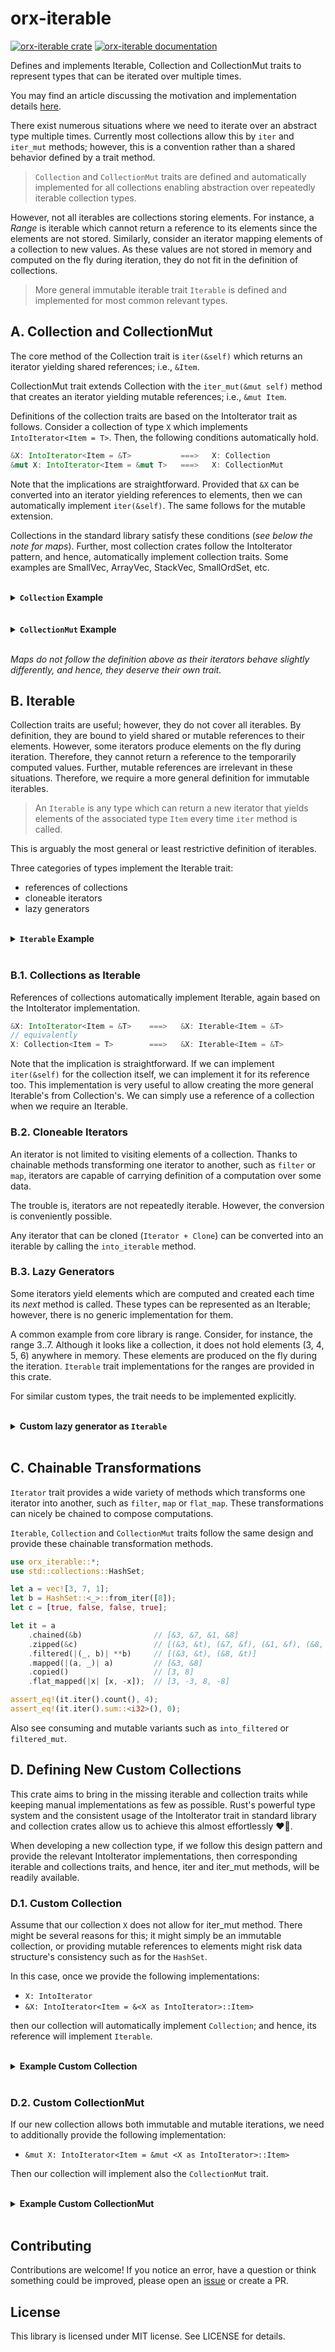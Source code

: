 # orx-iterable

[![orx-iterable crate](https://img.shields.io/crates/v/orx-iterable.svg)](https://crates.io/crates/orx-iterable)
[![orx-iterable documentation](https://docs.rs/orx-iterable/badge.svg)](https://docs.rs/orx-iterable)

Defines and implements Iterable, Collection and CollectionMut traits to represent types that can be iterated over multiple times.

You may find an article discussing the motivation and implementation details [here](https://orxfun.github.io/orxfun-notes/#/missing-iterable-traits-2024-12-13).

There exist numerous situations where we need to iterate over an abstract type multiple times. Currently most collections allow this by `iter` and `iter_mut` methods; however, this is a convention rather than a shared behavior defined by a trait method.

> `Collection` and `CollectionMut` traits are defined and automatically implemented for all collections enabling abstraction over repeatedly iterable collection types.

However, not all iterables are collections storing elements. For instance, a *Range* is iterable which cannot return a reference to its elements since the elements are not stored. Similarly, consider an iterator mapping elements of a collection to new values. As these values are not stored in memory and computed on the fly during iteration, they do not fit in the definition of collections.

> More general immutable iterable trait `Iterable` is defined and implemented for most common relevant types.

## A. Collection and CollectionMut

The core method of the Collection trait is `iter(&self)` which returns an iterator yielding shared references; i.e., `&Item`.

CollectionMut trait extends Collection with the `iter_mut(&mut self)` method that creates an iterator yielding mutable references; i.e., `&mut Item`.

Definitions of the collection traits are based on the IntoIterator trait as follows. Consider a collection of type `X` which implements `IntoIterator<Item = T>`. Then, the following conditions automatically hold.

```rust ignore
&X: IntoIterator<Item = &T>           ===>   X: Collection
&mut X: IntoIterator<Item = &mut T>   ===>   X: CollectionMut
```

Note that the implications are straightforward. Provided that `&X` can be converted into an iterator yielding references to elements, then we can automatically implement `iter(&self)`. The same follows for the mutable extension.

Collections in the standard library satisfy these conditions (*see below the note for maps*). Further, most collection crates follow the IntoIterator pattern, and hence, automatically implement collection traits. Some examples are SmallVec, ArrayVec, StackVec, SmallOrdSet, etc.

<br />
<details>
<summary style="font-weight:bold;"><code>Collection</code> Example</summary>

Consider, for instance, a method which creates statistics from a collection of numbers. In order to be able to compute the required values, it needs at least two iterations over the data. In the following example, we use the Collection trait to define this requirement.

```rust
use orx_iterable::*;
use arrayvec::ArrayVec;
use smallvec::{smallvec, SmallVec};
use std::collections::{BinaryHeap, BTreeSet, HashSet, LinkedList, VecDeque};

struct Stats {
    count: usize,
    mean: i64,
    std_dev: i64,
}

/// we need multiple iterations over numbers to compute the stats
fn statistics(numbers: &impl Collection<Item = i64>) -> Stats {
    let count = numbers.iter().count() as i64;
    let sum = numbers.iter().sum::<i64>();
    let mean = sum / count;
    let sum_sq_errors: i64 = numbers.iter().map(|x| (x - mean) * (x - mean)).sum();
    let std_dev = f64::sqrt(sum_sq_errors as f64 / (count - 1) as f64) as i64;
    Stats {
        count: count as usize,
        mean,
        std_dev,
    }
}

// example collections that automatically implement Collection

statistics(&[3, 5, 7]);
statistics(&vec![3, 5, 7]);
statistics(&LinkedList::from_iter([3, 5, 7]));
statistics(&VecDeque::from_iter([3, 5, 7]));
statistics(&HashSet::<_>::from_iter([3, 5, 7]));
statistics(&BTreeSet::<_>::from_iter([3, 5, 7]));
statistics(&BinaryHeap::<_>::from_iter([3, 5, 7]));

let x: SmallVec<[_; 128]> = smallvec![3, 5, 7];
statistics(&x);

let mut x = ArrayVec::<_, 16>::new();
x.extend([3, 5, 7]);
statistics(&x);
```
</details>
<br />

<br />
<details>
<summary style="font-weight:bold;"><code>CollectionMut</code> Example</summary>

The `increment_by_sum` method below first computes the sum of all elements and then increments each element by this sum. Therefore, we require both the iter and iter_mut methods, which can be represented by the `CollectionMut` trait.

```rust
use orx_iterable::*;
use arrayvec::ArrayVec;
use smallvec::{smallvec, SmallVec};
use std::collections::{LinkedList, VecDeque};

/// first computes sum, and then adds it to each of the elements
fn increment_by_sum(numbers: &mut impl CollectionMut<Item = i32>) {
    let sum: i32 = numbers.iter().sum();

    for x in numbers.iter_mut() {
        *x += sum;
    }
}

// example collections that automatically implement CollectionMut

let mut x = [1, 2, 3];
increment_by_sum(&mut x);
assert_eq!(x, [7, 8, 9]);

let mut x = vec![1, 2, 3];
increment_by_sum(&mut x);

let mut x = LinkedList::from_iter([1, 2, 3]);
increment_by_sum(&mut x);

let mut x = VecDeque::from_iter([1, 2, 3]);
increment_by_sum(&mut x);

let mut x: SmallVec<[_; 128]> = smallvec![3, 5, 7];
increment_by_sum(&mut x);

let mut x = ArrayVec::<_, 16>::new();
x.extend([3, 5, 7]);
increment_by_sum(&mut x);
```
</details>
<br />

*Maps do not follow the definition above as their iterators behave slightly differently, and hence, they deserve their own trait.*

## B. Iterable

Collection traits are useful; however, they do not cover all iterables. By definition, they are bound to yield shared or mutable references to their elements. However, some iterators produce elements on the fly during iteration. Therefore, they cannot return a reference to the temporarily computed values. Further, mutable references are irrelevant in these situations. Therefore, we require a more general definition for immutable iterables.

> An `Iterable` is any type which can return a new iterator that yields elements of the associated type `Item` every time `iter` method is called.

This is arguably the most general or least restrictive definition of iterables.

Three categories of types implement the Iterable trait:

* references of collections
* cloneable iterators
* lazy generators

<br />
<details>
<summary style="font-weight:bold;"><code>Iterable</code> Example</summary>

In the following example, we relax the `Collection` requirement on numbers to `Iterable`. The example demonstrates the flexibility of the Iterable trait abstracting the input over the three categories of implementing types listed above.

```rust
use orx_iterable::*;
use arrayvec::ArrayVec;
use smallvec::{smallvec, SmallVec};
use std::collections::{BTreeSet, BinaryHeap, HashSet, LinkedList, VecDeque};

struct Stats {
    count: usize,
    mean: i64,
    std_dev: i64,
}

/// we need multiple iterations over numbers to compute the stats
fn statistics(numbers: impl Iterable<Item = i64>) -> Stats {
    let count = numbers.iter().count() as i64;
    let sum = numbers.iter().sum::<i64>();
    let mean = sum / count;
    let sum_sq_errors: i64 = numbers.iter().map(|x| (x - mean) * (x - mean)).sum();
    let std_dev = f64::sqrt(sum_sq_errors as f64 / (count - 1) as f64) as i64;
    Stats {
        count: count as usize,
        mean,
        std_dev,
    }
}

// collections as Iterable

let x = [3, 5, 7];
statistics(x.copied()); // see section C for details of copied()

let x = vec![3, 5, 7];
statistics(x.copied());

let x = LinkedList::from_iter([3, 5, 7]);
statistics(x.copied());

let x = VecDeque::from_iter([3, 5, 7]);
statistics(x.copied());

let x = HashSet::<_>::from_iter([3, 5, 7]);
statistics(x.copied());

let x = BTreeSet::from_iter([3, 5, 7]);
statistics(x.copied());

let x = BinaryHeap::from_iter([3, 5, 7]);
statistics(x.copied());

let x: SmallVec<[_; 128]> = smallvec![3, 5, 7];
statistics(x.copied());

let mut x = ArrayVec::<_, 16>::new();
x.extend([3, 5, 7]);
statistics(x.copied());

// cloneable iterators as Iterable

let x = (0..10).map(|x| x * 2).into_iterable();
statistics(x);

let x = vec![1, 2, 3];
let y = x
    .iter()
    .copied()
    .filter(|x| x % 2 == 1)
    .flat_map(|x| [-x, x])
    .into_iterable();
statistics(y);

// lazy generators as Iterable

statistics(7..21i64);

// also see FibUntil example in section B3
```
</details>
<br />

### B.1. Collections as Iterable

References of collections automatically implement Iterable, again based on the IntoIterator implementation.

```rust ignore
&X: IntoIterator<Item = &T>    ===>   &X: Iterable<Item = &T>
// equivalently
X: Collection<Item = T>        ===>   &X: Iterable<Item = &T>
```

Note that the implication is straightforward. If we can implement `iter(&self)` for the collection itself, we can implement it for its reference too. This implementation is very useful to allow creating the more general Iterable's from Collection's. We can simply use a reference of a collection when we require an Iterable.

### B.2. Cloneable Iterators

An iterator is not limited to visiting elements of a collection. Thanks to chainable methods transforming one iterator to another, such as `filter` or `map`, iterators are capable of carrying definition of a computation over some data.

The trouble is, iterators are not repeatedly iterable. However, the conversion is conveniently possible.

Any iterator that can be cloned (`Iterator + Clone`) can be converted into an iterable by calling the `into_iterable` method.

### B.3. Lazy Generators

Some iterators yield elements which are computed and created each time its *next* method is called. These types can be represented as an Iterable; however, there is no generic implementation for them.

A common example from core library is range. Consider, for instance, the range 3..7. Although it looks like a collection, it does not hold elements (3, 4, 5, 6) anywhere in memory. These elements are produced on the fly during the iteration. `Iterable` trait implementations for the ranges are provided in this crate.

For similar custom types, the trait needs to be implemented explicitly.

<br />
<details>
<summary style="font-weight:bold;">Custom lazy generator as <code>Iterable</code></summary>

In the following example, `FibUntilIter` is an iterator which computes its elements on the fly. `FibUntil` knows how to create this iterator repeatedly. In other words, it is an iterable, and hence, explicitly implements `Iterable`.

```rust
use orx_iterable::*;

struct FibUntilIter {
    curr: u32,
    next: u32,
    until: u32,
}

impl Iterator for FibUntilIter {
    type Item = u32;

    fn next(&mut self) -> Option<Self::Item> {
        let current = self.curr;
        self.curr = self.next;
        self.next = current + self.next;
        match current > self.until {
            false => Some(current),
            true => None,
        }
    }
}

struct FibUntil(u32);

impl Iterable for FibUntil {
    type Item = u32;

    type Iter = FibUntilIter;

    fn iter(&self) -> Self::Iter {
        FibUntilIter { curr: 0, next: 1, until: self.0 }
    }
}

let fib = FibUntil(10); // Iterable

assert_eq!(fib.iter().count(), 7);
assert_eq!(fib.iter().max(), Some(8));
assert_eq!(fib.iter().collect::<Vec<_>>(), [0, 1, 1, 2, 3, 5, 8]);
```
</details>
<br />

## C. Chainable Transformations

`Iterator` trait provides a wide variety of methods which transforms one iterator into another, such as `filter`, `map` or `flat_map`. These transformations can nicely be chained to compose computations.

`Iterable`, `Collection` and `CollectionMut` traits follow the same design and provide these chainable transformation methods.

```rust
use orx_iterable::*;
use std::collections::HashSet;

let a = vec![3, 7, 1];
let b = HashSet::<_>::from_iter([8]);
let c = [true, false, false, true];

let it = a
    .chained(&b)                // [&3, &7, &1, &8]
    .zipped(&c)                 // [(&3, &t), (&7, &f), (&1, &f), (&8, &t)]
    .filtered(|(_, b)| **b)     // [(&3, &t), (&8, &t)]
    .mapped(|(a, _)| a)         // [&3, &8]
    .copied()                   // [3, 8]
    .flat_mapped(|x| [x, -x]);  // [3, -3, 8, -8]

assert_eq!(it.iter().count(), 4);
assert_eq!(it.iter().sum::<i32>(), 0);
```

Also see consuming and mutable variants such as `into_filtered` or `filtered_mut`.

## D. Defining New Custom Collections

This crate aims to bring in the missing iterable and collection traits while keeping manual implementations as few as possible. Rust's powerful type system and the consistent usage of the IntoIterator trait in standard library and collection crates allow us to achieve this almost effortlessly ❤️🦀.

When developing a new collection type, if we follow this design pattern and provide the relevant IntoIterator implementations, then corresponding iterable and collections traits, and hence, iter and iter_mut methods, will be readily available.

### D.1. Custom Collection

Assume that our collection `X` does not allow for iter_mut method. There might be several reasons for this; it might simply be an immutable collection, or providing mutable references to elements might risk data structure's consistency such as for the `HashSet`.

In this case, once we provide the following implementations:

* `X: IntoIterator`
* `&X: IntoIterator<Item = &<X as IntoIterator>::Item>`

then our collection will automatically implement `Collection`; and hence, its reference will implement `Iterable`.

<br />
<details>
<summary style="font-weight:bold;">Example Custom Collection</summary>

Consider the following collection of numbers, iterators of which yield first even numbers then odds. We implement `IntoIterator` on the type and on its reference. This qualifies `EvenThenOdds` as a `Collection` and provides the `iter` method.

```rust
use orx_iterable::*;

#[derive(Default)]
pub struct EvensThenOdds {
    pub evens: Vec<i32>,
    pub odds: Vec<i32>,
}

impl EvensThenOdds {
    fn push(&mut self, number: i32) {
        match number % 2 == 0 {
            true => self.evens.push(number),
            false => self.odds.push(number),
        }
    }
}

impl IntoIterator for EvensThenOdds {
    type Item = i32;
    type IntoIter = core::iter::Chain<std::vec::IntoIter<i32>, std::vec::IntoIter<i32>>;
    fn into_iter(self) -> Self::IntoIter {
        self.evens.into_iter().chain(self.odds.into_iter())
    }
}

impl<'a> IntoIterator for &'a EvensThenOdds {
    type Item = &'a i32;
    type IntoIter = core::iter::Chain<core::slice::Iter<'a, i32>, core::slice::Iter<'a, i32>>;
    fn into_iter(self) -> Self::IntoIter {
        self.evens.iter().chain(self.odds.iter())
    }
}

let mut numbers = EvensThenOdds::default();
numbers.push(4);
numbers.push(7);
numbers.push(2);

assert_eq!(numbers.iter().collect::<Vec<_>>(), [&4, &2, &7]);
```
</details>
<br />

### D.2. Custom CollectionMut

If our new collection allows both immutable and mutable iterations, we need to additionally provide the following implementation:

* `&mut X: IntoIterator<Item = &mut <X as IntoIterator>::Item>`

Then our collection will implement also the `CollectionMut` trait.

<br />
<details>
<summary style="font-weight:bold;">Example Custom CollectionMut</summary>

Consider the following custom collection which keeps at most four largest numbers. In this case, we provide three of the `IntoIterator` implementations and `Top4` automatically implements `Collection` and `CollectionMut`.

```rust
use orx_iterable::*;

#[derive(Default)]
pub struct Top4 {
    numbers: Vec<i32>,
}

impl Top4 {
    fn push(&mut self, number: i32) {
        match self.numbers.len() < 4 {
            true => self.numbers.push(number),
            false => {
                let (i, &min) = self
                    .numbers
                    .iter()
                    .enumerate()
                    .min_by_key(|(_, x)| *x)
                    .unwrap();
                if min < number {
                    self.numbers.remove(i);
                    self.numbers.push(number);
                }
            }
        }
    }
}

impl IntoIterator for Top4 {
    type Item = i32;
    type IntoIter = std::vec::IntoIter<i32>;
    fn into_iter(self) -> Self::IntoIter {
        self.numbers.into_iter()
    }
}

impl<'a> IntoIterator for &'a Top4 {
    type Item = &'a i32;
    type IntoIter = core::slice::Iter<'a, i32>;
    fn into_iter(self) -> Self::IntoIter {
        self.numbers.iter()
    }
}

impl<'a> IntoIterator for &'a mut Top4 {
    type Item = &'a mut i32;
    type IntoIter = core::slice::IterMut<'a, i32>;
    fn into_iter(self) -> Self::IntoIter {
        self.numbers.iter_mut()
    }
}

let mut numbers = Top4::default();
numbers.push(4);
numbers.push(7);
numbers.push(1);
numbers.push(3);
numbers.push(2);

assert_eq!(numbers.iter().collect::<Vec<_>>(), [&4, &7, &3, &2]);

for x in numbers.iter_mut() {
    *x += 1;
}

assert_eq!(numbers.iter().collect::<Vec<_>>(), [&5, &8, &4, &3]);
```
</details>
<br />

## Contributing

Contributions are welcome! If you notice an error, have a question or think something could be improved, please open an [issue](https://github.com/orxfun/orx-iterable/issues/new) or create a PR.

## License

This library is licensed under MIT license. See LICENSE for details.
